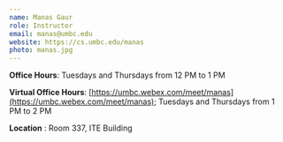 ```yaml
---
name: Manas Gaur
role: Instructor
email: manas@umbc.edu
website: https://cs.umbc.edu/manas
photo: manas.jpg
---
```


__Office Hours__: Tuesdays and Thursdays from 12 PM to 1 PM

__Virtual Office Hours__: [https://umbc.webex.com/meet/manas](https://umbc.webex.com/meet/manas); Tuesdays and Thursdays from 1 PM to 2 PM

__Location__ : Room 337, ITE Building